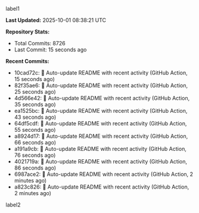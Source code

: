 
label1 
<!-- ACTIVITY_START -->
**Last Updated:** 2025-10-01 08:38:21 UTC

**Repository Stats:**
- Total Commits: 8726
- Last Commit: 15 seconds ago

**Recent Commits:**
- 10cad72c: 🤖 Auto-update README with recent activity (GitHub Action, 15 seconds ago)
- 82f35ae6: 🤖 Auto-update README with recent activity (GitHub Action, 25 seconds ago)
- 4d566e42: 🤖 Auto-update README with recent activity (GitHub Action, 35 seconds ago)
- ea1525bc: 🤖 Auto-update README with recent activity (GitHub Action, 43 seconds ago)
- 64df5cdf: 🤖 Auto-update README with recent activity (GitHub Action, 55 seconds ago)
- a8924d17: 🤖 Auto-update README with recent activity (GitHub Action, 66 seconds ago)
- a191a9cb: 🤖 Auto-update README with recent activity (GitHub Action, 76 seconds ago)
- 4021719a: 🤖 Auto-update README with recent activity (GitHub Action, 86 seconds ago)
- 6987ace2: 🤖 Auto-update README with recent activity (GitHub Action, 2 minutes ago)
- a823c826: 🤖 Auto-update README with recent activity (GitHub Action, 2 minutes ago)
<!-- ACTIVITY_END -->

label2
